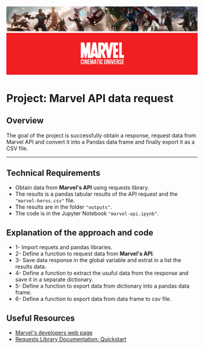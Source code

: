 ![Marvel](./imgs/marvel.png)

# Project: Marvel API data request

## Overview

The goal of the project is successfully obtain a response, request data from Marvel API and convert it into a Pandas data frame and finally export it as a CSV file. 

---

## Technical Requirements
* Obtain data from **Marvel's API** using requests library.
* The results is a pandas tabular results of the API request and the ``"marvel-heros.csv"`` file.
* The results are in the folder ``"outputs"``.
* The code is in the Jupyter Notebook ``"marvel-api.ipynb"``.

## Explanation of the approach and code
* 1- Import requets and pandas libraries.
* 2- Define a function to request data from **Marvel's API**.
* 3- Save data response in the global variable and extrat in a list the results data.
* 4- Define a function to extract the usuful data from the response and save it in a separate dictionary.
* 5- Define a function to export data from dictionary into a pandas data frame.
* 6- Define a function to export data from data frame to csv file.

## Useful Resources

* [Marvel's developers web page](https://developer.marvel.com/)
* [Requests Library Documentation: Quickstart](http://docs.python-requests.org/en/master/user/quickstart/)
